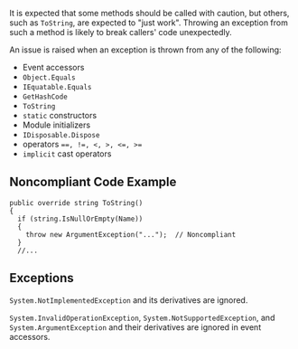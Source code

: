 It is expected that some methods should be called with caution, but others, such as `ToString`, are expected to "just work". Throwing an exception from such a method is likely to break callers' code unexpectedly.
 
An issue is raised when an exception is thrown from any of the following:
 
- Event accessors
- `Object.Equals`
- `IEquatable.Equals`
- `GetHashCode`
- `ToString`
- `static` constructors
- Module initializers
- `IDisposable.Dispose`
- operators `==, !=, <, >, <=, >=`
- `implicit` cast operators

## Noncompliant Code Example

    public override string ToString()
    {
      if (string.IsNullOrEmpty(Name))
      {
        throw new ArgumentException("...");  // Noncompliant
      }
      //...

## Exceptions
 
`System.NotImplementedException` and its derivatives are ignored.
 
`System.InvalidOperationException`, `System.NotSupportedException`, and `System.ArgumentException` and their derivatives are ignored in event accessors.